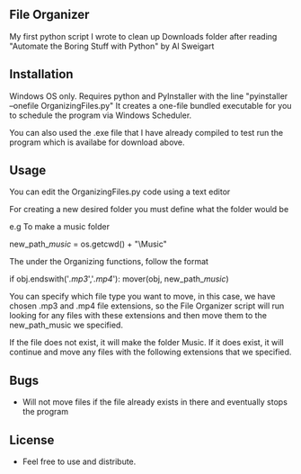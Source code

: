 ## File Organizer
My first python script I wrote to clean up Downloads folder after reading "Automate the Boring Stuff with Python" by Al Sweigart

## Installation
Windows OS only.
Requires python and PyInstaller with the line "pyinstaller –onefile OrganizingFiles.py" 
It creates a one-file bundled executable for you to schedule the program via Windows Scheduler.


You can also used the .exe file that I have already compiled to test run the program which is availabe for download above.
## Usage
You can edit the OrganizingFiles.py code using a text editor

For creating a new desired folder you must define what the folder would be

e.g To make a music folder

new_path_*music* = os.getcwd() + "\Music"

The under the Organizing functions, follow the format

if obj.endswith('*.mp3*','*.mp4*'):
        mover(obj, new_path_*music*)
        
You can specify which file type you want to move, in this case, we have chosen .mp3 and .mp4 file extensions, so the File Organizer script will run looking for any files with these extensions and then move them to the new_path_music we specified.

If the file does not exist, it will make the folder Music. If it does exist, it will continue and move any files with the following extensions that we specified.


## Bugs
 * Will not move files if the file already exists in there and eventually stops the program
 


## License
 - Feel free to use and distribute.
</content>
